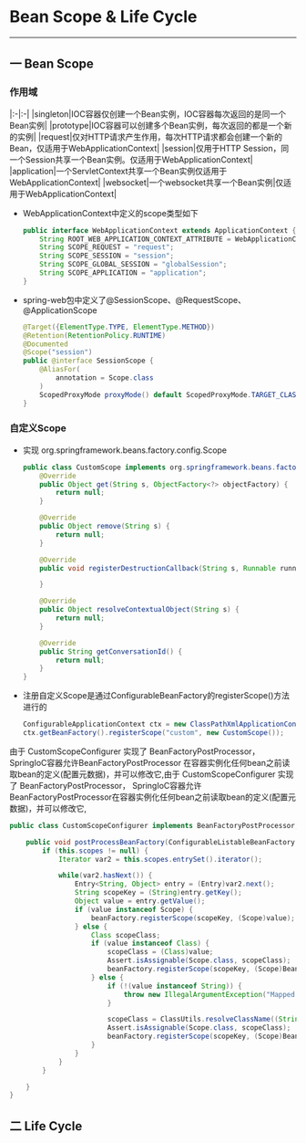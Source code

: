 # Bean Scope & Life Cycle
---
## 一 Bean Scope

### 作用域
|:-|:-|
|singleton|IOC容器仅创建一个Bean实例，IOC容器每次返回的是同一个Bean实例|
|prototype|IOC容器可以创建多个Bean实例，每次返回的都是一个新的实例|
|request|仅对HTTP请求产生作用，每次HTTP请求都会创建一个新的Bean，仅适用于WebApplicationContext|
|session|仅用于HTTP Session，同一个Session共享一个Bean实例。仅适用于WebApplicationContext|
|application|一个ServletContext共享一个Bean实例仅适用于WebApplicationContext|
|websocket|一个websocket共享一个Bean实例|仅适用于WebApplicationContext|

- WebApplicationContext中定义的scope类型如下
    ```java
    public interface WebApplicationContext extends ApplicationContext {
        String ROOT_WEB_APPLICATION_CONTEXT_ATTRIBUTE = WebApplicationContext.class.getName() + ".ROOT";
        String SCOPE_REQUEST = "request";
        String SCOPE_SESSION = "session";
        String SCOPE_GLOBAL_SESSION = "globalSession";
        String SCOPE_APPLICATION = "application";
    }
    ```

- spring-web包中定义了@SessionScope、@RequestScope、@ApplicationScope
    ```java
    @Target({ElementType.TYPE, ElementType.METHOD})
    @Retention(RetentionPolicy.RUNTIME)
    @Documented
    @Scope("session")
    public @interface SessionScope {
        @AliasFor(
            annotation = Scope.class
        )
        ScopedProxyMode proxyMode() default ScopedProxyMode.TARGET_CLASS;
    }
    ```
### 自定义Scope
- 实现 org.springframework.beans.factory.config.Scope
    ```java
    public class CustomScope implements org.springframework.beans.factory.config.Scope {
        @Override
        public Object get(String s, ObjectFactory<?> objectFactory) {
            return null;
        }
    
        @Override
        public Object remove(String s) {
            return null;
        }
    
        @Override
        public void registerDestructionCallback(String s, Runnable runnable) {
    
        }
    
        @Override
        public Object resolveContextualObject(String s) {
            return null;
        }
    
        @Override
        public String getConversationId() {
            return null;
        }
    }
    ```
- 注册自定义Scope是通过ConfigurableBeanFactory的registerScope()方法进行的

    ```java
    ConfigurableApplicationContext ctx = new ClassPathXmlApplicationContext("beans.xml");
    ctx.getBeanFactory().registerScope("custom", new CustomScope());
    ```

由于 CustomScopeConfigurer 实现了 BeanFactoryPostProcessor，SpringIoC容器允许BeanFactoryPostProcessor
在容器实例化任何bean之前读取bean的定义(配置元数据)，并可以修改它,由于 CustomScopeConfigurer 实现了 BeanFactoryPostProcessor，
SpringIoC容器允许BeanFactoryPostProcessor在容器实例化任何bean之前读取bean的定义(配置元数据)，并可以修改它,

```java
public class CustomScopeConfigurer implements BeanFactoryPostProcessor, BeanClassLoaderAware, Ordered {

    public void postProcessBeanFactory(ConfigurableListableBeanFactory beanFactory) throws BeansException {
        if (this.scopes != null) {
            Iterator var2 = this.scopes.entrySet().iterator();

            while(var2.hasNext()) {
                Entry<String, Object> entry = (Entry)var2.next();
                String scopeKey = (String)entry.getKey();
                Object value = entry.getValue();
                if (value instanceof Scope) {
                    beanFactory.registerScope(scopeKey, (Scope)value);
                } else {
                    Class scopeClass;
                    if (value instanceof Class) {
                        scopeClass = (Class)value;
                        Assert.isAssignable(Scope.class, scopeClass);
                        beanFactory.registerScope(scopeKey, (Scope)BeanUtils.instantiateClass(scopeClass));
                    } else {
                        if (!(value instanceof String)) {
                            throw new IllegalArgumentException("Mapped value [" + value + "] for scope key [" + scopeKey + "] is not an instance of required type [" + Scope.class.getName() + "] or a corresponding Class or String value indicating a Scope implementation");
                        }

                        scopeClass = ClassUtils.resolveClassName((String)value, this.beanClassLoader);
                        Assert.isAssignable(Scope.class, scopeClass);
                        beanFactory.registerScope(scopeKey, (Scope)BeanUtils.instantiateClass(scopeClass));
                    }
                }
            }
        }

    }
}
```

## 二 Life Cycle
